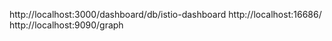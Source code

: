 http://localhost:3000/dashboard/db/istio-dashboard
http://localhost:16686/
http://localhost:9090/graph